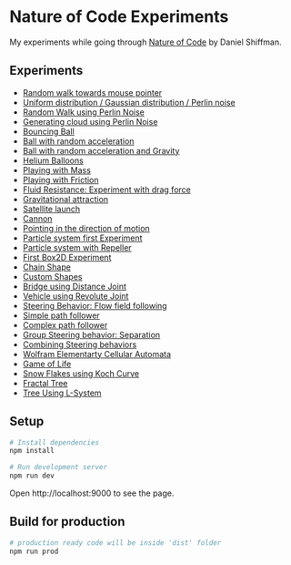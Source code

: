 # Nature of Code Experiments
My experiments while going through [Nature of Code](http://natureofcode.com) by Daniel Shiffman.

## Experiments
- [Random walk towards mouse pointer](https://aswathkk.github.io/nature-of-code/#!/0/random-walk-towards-mouse-pointer)
- [Uniform distribution / Gaussian distribution / Perlin noise](https://aswathkk.github.io/nature-of-code/#!/0/uniform-vs-normal-vs-perlin-noise)
- [Random Walk using Perlin Noise](https://aswathkk.github.io/nature-of-code/#!/0/random-walk-perlin-noise)
- [Generating cloud using Perlin Noise](https://aswathkk.github.io/nature-of-code/#!/0/clouds-using-perlin-noise)
- [Bouncing Ball](https://aswathkk.github.io/nature-of-code/#!/1/bouncing-ball)
- [Ball with random acceleration](https://aswathkk.github.io/nature-of-code/#!/1/ball-with-acceleration)
- [Ball with random acceleration and Gravity](https://aswathkk.github.io/nature-of-code/#!/1/ball-with-acceleration-and-gravity)
- [Helium Balloons](https://aswathkk.github.io/nature-of-code/#!/2/helium-balloons)
- [Playing with Mass](https://aswathkk.github.io/nature-of-code/#!/2/playing-with-mass)
- [Playing with Friction](https://aswathkk.github.io/nature-of-code/#!/2/playing-with-friction)
- [Fluid Resistance: Experiment with drag force](https://aswathkk.github.io/nature-of-code/#!/2/fluid-resistance)
- [Gravitational attraction](https://aswathkk.github.io/nature-of-code/#!/2/gravitational-attraction)
- [Satellite launch](https://aswathkk.github.io/nature-of-code/#!/2/satellite-launch)
- [Cannon](https://aswathkk.github.io/nature-of-code/#!/3/cannon)
- [Pointing in the direction of motion](https://aswathkk.github.io/nature-of-code/#!/3/pointing-in-the-direction-of-motion)
- [Particle system first Experiment](https://aswathkk.github.io/nature-of-code/#!/4/particle-system-follows-mouse)
- [Particle system with Repeller](https://aswathkk.github.io/nature-of-code/#!/4/particle-system-with-repeller)
- [First Box2D Experiment](https://aswathkk.github.io/nature-of-code/#!/5/first-box2d-experiment)
- [Chain Shape](https://aswathkk.github.io/nature-of-code/#!/5/chain-shape)
- [Custom Shapes](https://aswathkk.github.io/nature-of-code/#!/5/custom-shapes)
- [Bridge using Distance Joint](https://aswathkk.github.io/nature-of-code/#!/5/distance-joint)
- [Vehicle using Revolute Joint](https://aswathkk.github.io/nature-of-code/#!/5/revolute-joint)
- [Steering Behavior: Flow field following](https://aswathkk.github.io/nature-of-code/#!/6/flow-field-following)
- [Simple path follower](https://aswathkk.github.io/nature-of-code/#!/6/simple-path-follower)
- [Complex path follower](https://aswathkk.github.io/nature-of-code/#!/6/complex-path-follower)
- [Group Steering behavior: Separation](https://aswathkk.github.io/nature-of-code/#!/6/group-steering-behavior)
- [Combining Steering behaviors](https://aswathkk.github.io/nature-of-code/#!/6/combinig-steering-behaviors)
- [Wolfram Elementarty Cellular Automata](https://aswathkk.github.io/nature-of-code/#!/7/wolfram-elementarty-ca)
- [Game of Life](https://aswathkk.github.io/nature-of-code/#!/7/game-of-life)
- [Snow Flakes using Koch Curve](https://aswathkk.github.io/nature-of-code/#!/8/koch-curve)
- [Fractal Tree](https://aswathkk.github.io/nature-of-code/#!/8/tree)
- [Tree Using L-System](https://aswathkk.github.io/nature-of-code/#!/8/l-system)

## Setup
```sh
# Install dependencies
npm install

# Run development server
npm run dev

```
Open http://localhost:9000 to see the page.

## Build for production
```sh
# production ready code will be inside 'dist' folder
npm run prod

```
